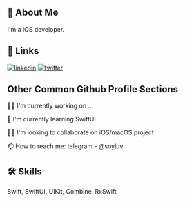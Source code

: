 
## 🚀 About Me
I'm a iOS developer.


## 🔗 Links
[![linkedin](https://img.shields.io/badge/linkedin-0A66C2?style=for-the-badge&logo=linkedin&logoColor=white)](https://www.linkedin.com/in/danil-timofeev-810199233/)
[![twitter](https://img.shields.io/badge/twitter-1DA1F2?style=for-the-badge&logo=twitter&logoColor=white)](https://twitter.com/soyombo0)


## Other Common Github Profile Sections
👩‍💻 I'm currently working on ...

🧠 I'm currently learning SwiftUI

👯‍♀️ I'm looking to collaborate on iOS/macOS project

📫 How to reach me: telegram - @soyluv



## 🛠 Skills
Swift, SwiftUI, UIKit, Combine, RxSwift

